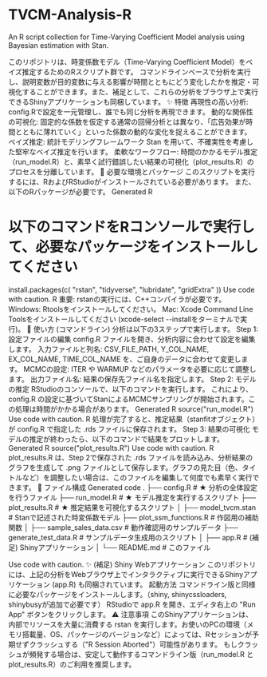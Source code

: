# TVCM-Analysis-R
An R script collection for Time-Varying Coefficient Model analysis using Bayesian estimation with Stan.

このリポジトリは、時変係数モデル（Time-Varying Coefficient Model）をベイズ推定するためのRスクリプト群です。
コマンドラインベースで分析を実行し、説明変数が目的変数に与える影響が時間とともにどう変化したかを推定・可視化することができます。また、補足として、これらの分析をブラウザ上で実行できるShinyアプリケーションも同梱しています。
✨ 特徴
再現性の高い分析: config.Rで設定を一元管理し、誰でも同じ分析を再現できます。
動的な関係性の可視化: 固定的な係数を仮定する通常の回帰分析とは異なり、「広告効果が時間とともに薄れていく」といった係数の動的な変化を捉えることができます。
ベイズ推定: 統計モデリングフレームワーク Stan を用いて、不確実性を考慮した堅牢なベイズ推定を行います。
柔軟なワークフロー: 時間のかかるモデル推定（run_model.R）と、素早く試行錯誤したい結果の可視化（plot_results.R）のプロセスを分離しています。
🔧 必要な環境とパッケージ
このスクリプトを実行するには、RおよびRStudioがインストールされている必要があります。
また、以下のRパッケージが必要です。
Generated R
# 以下のコマンドをRコンソールで実行して、必要なパッケージをインストールしてください
install.packages(c(
  "rstan", 
  "tidyverse", 
  "lubridate", 
  "gridExtra"
))
Use code with caution.
R
重要: rstanの実行には、C++コンパイラが必要です。
Windows: Rtoolsをインストールしてください。
Mac: Xcode Command Line Toolsをインストールしてください (xcode-select --installをターミナルで実行)。
🚀 使い方 (コマンドライン)
分析は以下の3ステップで実行します。
Step 1: 設定ファイルの編集
config.R ファイルを開き、分析内容に合わせて設定を編集します。
入力ファイルと列名: CSV_FILE_PATH, Y_COL_NAME, EX_COL_NAME, TIME_COL_NAME を、ご自身のデータに合わせて変更します。
MCMCの設定: ITER や WARMUP などのパラメータを必要に応じて調整します。
出力ファイル名: 結果の保存先ファイル名を指定します。
Step 2: モデルの推定
RStudioのコンソールで、以下のコマンドを実行します。
これにより、config.R の設定に基づいてStanによるMCMCサンプリングが開始されます。この処理は時間がかかる場合があります。
Generated R
source("run_model.R")
Use code with caution.
R
処理が完了すると、推定結果（stanfitオブジェクト）が config.R で指定した .rds ファイルに保存されます。
Step 3: 結果の可視化
モデルの推定が終わったら、以下のコマンドで結果をプロットします。
Generated R
source("plot_results.R")
Use code with caution.
R
plot_results.R は、Step 2で保存された .rds ファイルを読み込み、分析結果のグラフを生成して .png ファイルとして保存します。グラフの見た目（色、タイトルなど）を調整したい場合は、このファイルを編集して何度でも素早く実行できます。
📁 ファイル構成
Generated code
.
├── config.R               # ★ 分析の全体設定を行うファイル
├── run_model.R            # ★ モデル推定を実行するスクリプト
├── plot_results.R         # ★ 推定結果を可視化するスクリプト
│
├── model_tvcm.stan        # Stanで記述された時変係数モデル
├── plot_ssm_functions.R   # 作図用の補助関数
│
├── sample_sales_data.csv  # 動作確認用のサンプルデータ
├── generate_test_data.R   # サンプルデータ生成用のスクリプト
│
├── app.R                  # (補足) Shinyアプリケーション
│
└──  README.md              # このファイル

Use code with caution.
✨ (補足) Shiny Webアプリケーション
このリポジトリには、上記の分析をWebブラウザ上でインタラクティブに実行できるShinyアプリケーション (app.R) も同梱されています。
起動方法
コマンドライン版と同様に必要なパッケージをインストールします。（shiny, shinycssloaders, shinybusyが追加で必要です）
RStudioで app.R を開き、エディタ右上の "Run App" ボタンをクリックします。
⚠️ 注意事項
このShinyアプリケーションは、内部でリソースを大量に消費する rstan を実行します。お使いのPCの環境（メモリ搭載量、OS、パッケージのバージョンなど）によっては、Rセッションが予期せずクラッシュする（"R Session Aborted"）可能性があります。
もしクラッシュが頻発する場合は、安定して動作するコマンドライン版（run_model.R と plot_results.R）のご利用を推奨します。
